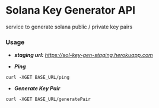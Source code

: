 # Solana Key Generator API

service to generate solana public / private key pairs

### Usage
* <i><b>staging url:</b></i> <i>https://sol-key-gen-staging.herokuapp.com</i>

- <i><b>Ping</b></i>

```
curl -XGET BASE_URL/ping
```

- <i><b>Generate Key Pair</b></i>

```
curl -XGET BASE_URL/generatePair
```
